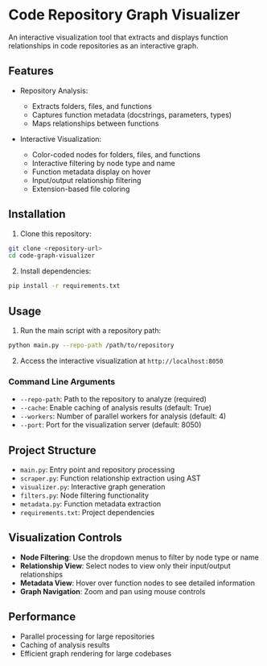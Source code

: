 # Code Repository Graph Visualizer

An interactive visualization tool that extracts and displays function relationships in code repositories as an interactive graph.

## Features

- Repository Analysis:
  - Extracts folders, files, and functions
  - Captures function metadata (docstrings, parameters, types)
  - Maps relationships between functions
  
- Interactive Visualization:
  - Color-coded nodes for folders, files, and functions
  - Interactive filtering by node type and name
  - Function metadata display on hover
  - Input/output relationship filtering
  - Extension-based file coloring

## Installation

1. Clone this repository:
```bash
git clone <repository-url>
cd code-graph-visualizer
```

2. Install dependencies:
```bash
pip install -r requirements.txt
```

## Usage

1. Run the main script with a repository path:
```bash
python main.py --repo-path /path/to/repository
```

2. Access the interactive visualization at `http://localhost:8050`

### Command Line Arguments

- `--repo-path`: Path to the repository to analyze (required)
- `--cache`: Enable caching of analysis results (default: True)
- `--workers`: Number of parallel workers for analysis (default: 4)
- `--port`: Port for the visualization server (default: 8050)

## Project Structure

- `main.py`: Entry point and repository processing
- `scraper.py`: Function relationship extraction using AST
- `visualizer.py`: Interactive graph generation
- `filters.py`: Node filtering functionality
- `metadata.py`: Function metadata extraction
- `requirements.txt`: Project dependencies

## Visualization Controls

- **Node Filtering**: Use the dropdown menus to filter by node type or name
- **Relationship View**: Select nodes to view only their input/output relationships
- **Metadata View**: Hover over function nodes to see detailed information
- **Graph Navigation**: Zoom and pan using mouse controls

## Performance

- Parallel processing for large repositories
- Caching of analysis results
- Efficient graph rendering for large codebases 